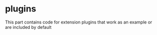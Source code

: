 # plugins

This part contains code for extension plugins that work as an example or are included by default
